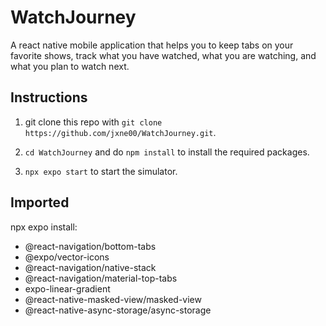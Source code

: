 # WatchJourney

A react native mobile application that helps you to keep tabs on your favorite shows, track what you have watched, what you are watching, and what you plan to watch next.

## Instructions

1. git clone this repo with `git clone https://github.com/jxne00/WatchJourney.git`.

2. `cd WatchJourney` and do `npm install` to install the required packages.

3. `npx expo start` to start the simulator.

## Imported

npx expo install:

- @react-navigation/bottom-tabs
- @expo/vector-icons
- @react-navigation/native-stack
- @react-navigation/material-top-tabs
- expo-linear-gradient
- @react-native-masked-view/masked-view
- @react-native-async-storage/async-storage
